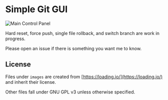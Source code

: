 # Simple Git GUI

![Main Control Panel](http://i.imgur.com/Vh3s4N7.png)

Hard reset, force push, single file rollback, and switch branch are work in progress. 

Please open an issue if there is something you want me to know. 

## License

Files under `images` are created from [https://loading.io/](https://loading.io/) and inherit their license. 

Other files fall under GNU GPL v3 unless otherwise specified. 
